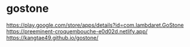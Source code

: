# gostone

https://play.google.com/store/apps/details?id=com.lambdaret.GoStone
https://preeminent-croquembouche-e0d02d.netlify.app/
https://kangtae49.github.io/gostone/
